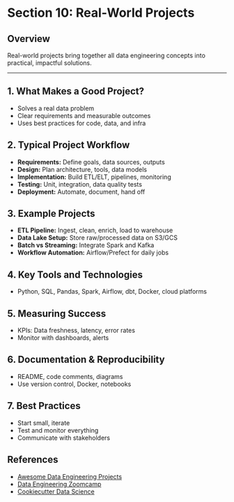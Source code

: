 # Section 10: Real-World Projects

## Overview
Real-world projects bring together all data engineering concepts into practical, impactful solutions.

---

## 1. What Makes a Good Project?
- Solves a real data problem
- Clear requirements and measurable outcomes
- Uses best practices for code, data, and infra

## 2. Typical Project Workflow
- **Requirements:** Define goals, data sources, outputs
- **Design:** Plan architecture, tools, data models
- **Implementation:** Build ETL/ELT, pipelines, monitoring
- **Testing:** Unit, integration, data quality tests
- **Deployment:** Automate, document, hand off

## 3. Example Projects
- **ETL Pipeline:** Ingest, clean, enrich, load to warehouse
- **Data Lake Setup:** Store raw/processed data on S3/GCS
- **Batch vs Streaming:** Integrate Spark and Kafka
- **Workflow Automation:** Airflow/Prefect for daily jobs

## 4. Key Tools and Technologies
- Python, SQL, Pandas, Spark, Airflow, dbt, Docker, cloud platforms

## 5. Measuring Success
- KPIs: Data freshness, latency, error rates
- Monitor with dashboards, alerts

## 6. Documentation & Reproducibility
- README, code comments, diagrams
- Use version control, Docker, notebooks

## 7. Best Practices
- Start small, iterate
- Test and monitor everything
- Communicate with stakeholders

## References
- [Awesome Data Engineering Projects](https://github.com/pawl/awesome-data-engineering)
- [Data Engineering Zoomcamp](https://github.com/DataTalksClub/data-engineering-zoomcamp)
- [Cookiecutter Data Science](https://drivendata.github.io/cookiecutter-data-science/)
